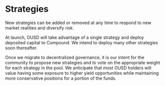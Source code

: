 # Strategies

New strategies can be added or removed at any time to respond to new market realities and diversify risk.

At launch, OUSD will take advantage of a single strategy and deploy deposited capital to Compound. We intend to deploy many other strategies soon thereafter.

Once we migrate to decentralized governance, it is our intent for the community to propose new strategies and to vote on the appropriate weight for each strategy in the pool. We anticipate that most OUSD holders will value having some exposure to higher yield opportunities while maintaining more conservative positions for a portion of the funds.


